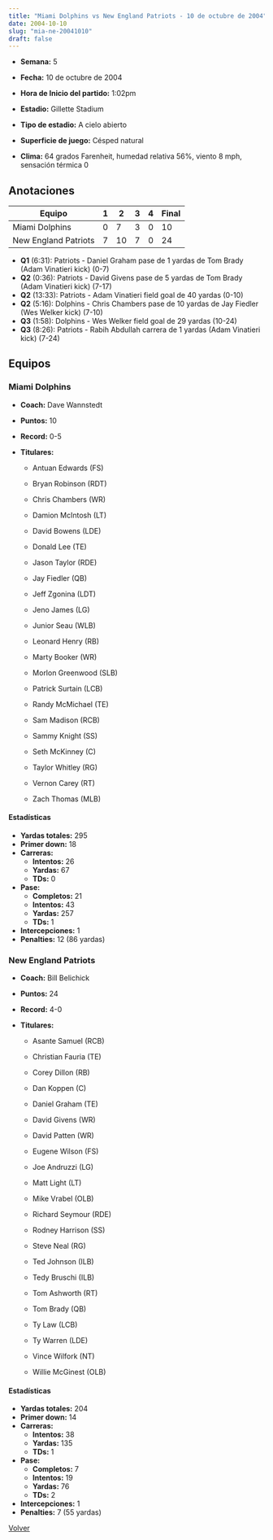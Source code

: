 ```yaml
---
title: "Miami Dolphins vs New England Patriots - 10 de octubre de 2004"
date: 2004-10-10
slug: "mia-ne-20041010"
draft: false
---
```


* **Semana:** 5
* **Fecha:** 10 de octubre de 2004

* **Hora de Inicio del partido:** 1:02pm
* **Estadio:** Gillette Stadium
* **Tipo de estadio:** A cielo abierto
* **Superficie de juego:** Césped natural
* **Clima:** 64 grados Farenheit, humedad relativa 56%, viento 8 mph, sensación térmica 0





## Anotaciones
| Equipo | 1 | 2 | 3 | 4 | Final |
|--------|---|---|---|---|-------|
| Miami Dolphins  | 0 | 7 | 3 | 0  | 10 |
| New England Patriots  | 7 | 10 | 7 | 0  | 24 |
* **Q1** (6:31): Patriots - Daniel Graham pase de 1 yardas de Tom Brady (Adam Vinatieri kick) (0-7)
* **Q2** (0:36): Patriots - David Givens pase de 5 yardas de Tom Brady (Adam Vinatieri kick) (7-17)
* **Q2** (13:33): Patriots - Adam Vinatieri field goal de 40 yardas (0-10)
* **Q2** (5:16): Dolphins - Chris Chambers pase de 10 yardas de Jay Fiedler (Wes Welker kick) (7-10)
* **Q3** (1:58): Dolphins - Wes Welker field goal de 29 yardas (10-24)
* **Q3** (8:26): Patriots - Rabih Abdullah carrera de 1 yardas (Adam Vinatieri kick) (7-24)


## Equipos


### Miami Dolphins
* **Coach:** Dave Wannstedt
* **Puntos:** 10
* **Record:** 0-5
* **Titulares:** 

  * Antuan Edwards (FS) 

  * Bryan Robinson (RDT) 

  * Chris Chambers (WR) 

  * Damion McIntosh (LT) 

  * David Bowens (LDE) 

  * Donald Lee (TE) 

  * Jason Taylor (RDE) 

  * Jay Fiedler (QB) 

  * Jeff Zgonina (LDT) 

  * Jeno James (LG) 

  * Junior Seau (WLB) 

  * Leonard Henry (RB) 

  * Marty Booker (WR) 

  * Morlon Greenwood (SLB) 

  * Patrick Surtain (LCB) 

  * Randy McMichael (TE) 

  * Sam Madison (RCB) 

  * Sammy Knight (SS) 

  * Seth McKinney (C) 

  * Taylor Whitley (RG) 

  * Vernon Carey (RT) 

  * Zach Thomas (MLB) 

#### Estadísticas
* **Yardas totales:** 295
* **Primer down:** 18
* **Carreras:**
  * **Intentos:** 26
  * **Yardas:** 67
  * **TDs:** 0
* **Pase:**
  * **Completos:** 21
  * **Intentos:** 43
  * **Yardas:** 257
  * **TDs:** 1
* **Intercepciones:** 1
* **Penalties:** 12 (86 yardas)

### New England Patriots
* **Coach:** Bill Belichick
* **Puntos:** 24
* **Record:** 4-0
* **Titulares:** 

  * Asante Samuel (RCB) 

  * Christian Fauria (TE) 

  * Corey Dillon (RB) 

  * Dan Koppen (C) 

  * Daniel Graham (TE) 

  * David Givens (WR) 

  * David Patten (WR) 

  * Eugene Wilson (FS) 

  * Joe Andruzzi (LG) 

  * Matt Light (LT) 

  * Mike Vrabel (OLB) 

  * Richard Seymour (RDE) 

  * Rodney Harrison (SS) 

  * Steve Neal (RG) 

  * Ted Johnson (ILB) 

  * Tedy Bruschi (ILB) 

  * Tom Ashworth (RT) 

  * Tom Brady (QB) 

  * Ty Law (LCB) 

  * Ty Warren (LDE) 

  * Vince Wilfork (NT) 

  * Willie McGinest (OLB) 

#### Estadísticas
* **Yardas totales:** 204
* **Primer down:** 14
* **Carreras:**
  * **Intentos:** 38
  * **Yardas:** 135
  * **TDs:** 1
* **Pase:**
  * **Completos:** 7
  * **Intentos:** 19
  * **Yardas:** 76
  * **TDs:** 2
* **Intercepciones:** 1
* **Penalties:** 7 (55 yardas)


[Volver](/historia/2004)
